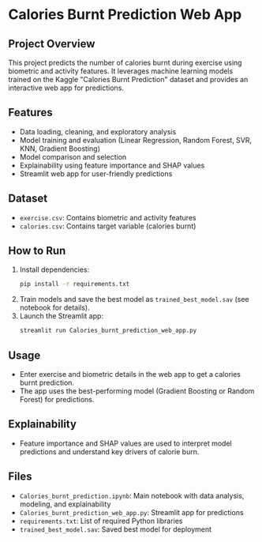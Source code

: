 # Calories Burnt Prediction Web App

## Project Overview
This project predicts the number of calories burnt during exercise using biometric and activity features. It leverages machine learning models trained on the Kaggle "Calories Burnt Prediction" dataset and provides an interactive web app for predictions.

## Features
- Data loading, cleaning, and exploratory analysis
- Model training and evaluation (Linear Regression, Random Forest, SVR, KNN, Gradient Boosting)
- Model comparison and selection
- Explainability using feature importance and SHAP values
- Streamlit web app for user-friendly predictions

## Dataset
- `exercise.csv`: Contains biometric and activity features
- `calories.csv`: Contains target variable (calories burnt)

## How to Run
1. Install dependencies:
   ```bash
   pip install -r requirements.txt
   ```
2. Train models and save the best model as `trained_best_model.sav` (see notebook for details).
3. Launch the Streamlit app:
   ```bash
   streamlit run Calories_burnt_prediction_web_app.py
   ```

## Usage
- Enter exercise and biometric details in the web app to get a calories burnt prediction.
- The app uses the best-performing model (Gradient Boosting or Random Forest) for predictions.

## Explainability
- Feature importance and SHAP values are used to interpret model predictions and understand key drivers of calorie burn.

## Files
- `Calories_burnt_prediction.ipynb`: Main notebook with data analysis, modeling, and explainability
- `Calories_burnt_prediction_web_app.py`: Streamlit app for predictions
- `requirements.txt`: List of required Python libraries
- `trained_best_model.sav`: Saved best model for deployment


